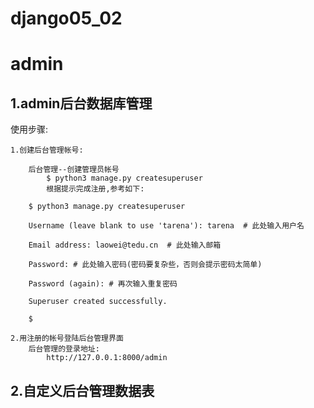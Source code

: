 # django05_02

# admin

## 1.admin后台数据库管理
使用步骤:

    1.创建后台管理帐号:

        后台管理--创建管理员帐号
            $ python3 manage.py createsuperuser            
            根据提示完成注册,参考如下:

        $ python3 manage.py createsuperuser

        Username (leave blank to use 'tarena'): tarena  # 此处输入用户名

        Email address: laowei@tedu.cn  # 此处输入邮箱

        Password: # 此处输入密码(密码要复杂些，否则会提示密码太简单)

        Password (again): # 再次输入重复密码

        Superuser created successfully.

        $ 

    2.用注册的帐号登陆后台管理界面
        后台管理的登录地址:
            http://127.0.0.1:8000/admin
## 2.自定义后台管理数据表
           